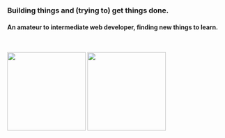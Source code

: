 <h3 align="left">Building things and (trying to) get things done.</h3>
<h4 align="left">An amateur to intermediate web developer, finding new things to learn.</h4>
<br>

<p align="left">
  <img src="https://github-readme-stats.vercel.app/api/top-langs/?username=Han325&show_icons=true&theme=github_dark&border_radius=10px" height="180px" width="auto"/>
  <img src="https://github-readme-stats.vercel.app/api?username=Han325&theme=github_dark&include_all_commits=true&hide=stars,issues,contribs" height="180px"  />

</p>






